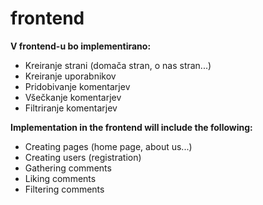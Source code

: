# frontend

**V frontend-u bo implementirano:**<br>
- Kreiranje strani (domača stran, o nas stran...)<br> 
- Kreiranje uporabnikov<br>
- Pridobivanje komentarjev<br>
- Všečkanje komentarjev<br>
- Filtriranje komentarjev<br>

**Implementation in the frontend will include the following:**<br>
- Creating pages (home page, about us...)<br>
- Creating users (registration)<br>
- Gathering comments<br>
- Liking comments<br>
- Filtering comments<br>

